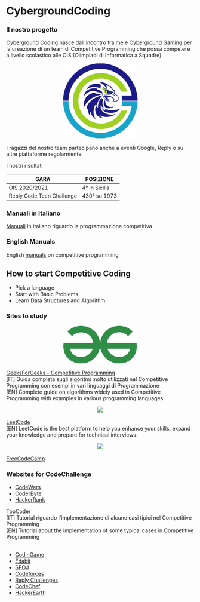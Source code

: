 # CybergroundCoding

### Il nostro progetto
Cyberground Coding nasce dall'incontro tra [me](https://fralabi.github.io/) e [Cyberground Gaming](https://www.facebook.com/Cybergroundgaming) per la creazione di un team di Competitive Programming che possa competere a livello scolastico alle OIS (Olimpiadi di Informatica a Squadre).

<p align="center">
<img src="https://github.com/fralabi/images/blob/main/Cyberground.png" alt="Logo Cyberground Gaming" height="200" width="200"/>
</p>

I ragazzi del nostro team partecipano anche a eventi Google, Reply o su altre piattaforme regolarmente.

I nostri risultati

GARA | POSIZIONE 
-----|----------
OIS 2020/2021 | 4° in Sicilia
Reply Code Teen Challenge | 430° su 1973

### Manuali in Italiano
[Manuali](https://github.com/fralabi/CybergroundCoding/tree/main/ManualiItaliano) in Italiano riguardo la programmazione competitiva

### English Manuals
English [manuals](https://github.com/fralabi/CybergroundCoding/tree/main/ManualiInglese) on competitive programming

## How to start Competitive Coding
- Pick a language
- Start with Basic Problems
- Learn Data Structures and Algorithm

### Sites to study

<p align="center">
<img src="https://github.com/fralabi/images/blob/main/1200px-GeeksforGeeks.svg.png" height="100" weight="100" style="align:center">
</p>

[GeeksForGeeks - Competitive Programming](https://www.geeksforgeeks.org/competitive-programming-a-complete-guide/)<br>
[IT] Guida completa sugli algoritmi molto utilizzati nel Competitive Programming con esempi in vari linguaggi di Programmazione<br>
[EN] Complete guide on algorithms widely used in Competitive Programming with examples in various programming languages<br>

<p align="center">
<img src="https://leetcode.com/static/images/LeetCode_logo_rvs.png" height="100" weight="100" style="align:center">
</p>

[LeetCode](https://leetcode.com/)<br>
[EN] LeetCode is the best platform to help you enhance your skills, expand your knowledge and prepare for technical interviews. <br>

<p align="center">
<img src="https://upload.wikimedia.org/wikipedia/commons/3/39/FreeCodeCamp_logo.png" height="100" weight="100" style="align:center">
</p>

[FreeCodeCamp](https://www.freecodecamp.org/learn/)<br>

### Websites for CodeChallenge
- [CodeWars](https://www.codewars.com/)
- [CoderByte](https://www.coderbyte.com/)
- [HackerRank](https://www.hackerrank.com/)

[TopCoder](https://www.topcoder.com/community/competitive-programming/tutorials/)<br>
[IT] Tutorial riguardo l'implementazione di alcune casi tipici nel Competitive Programming<br>
[EN] Tutorial about the implementation of some typical cases in Competitive Programming<br><br>

- [CodinGame](https://www.codingame.com/)
- [Edabit](https://edabit.com/)
- [SPOJ](https://www.spoj.com/)
- [Codeforces](https://codeforces.com/)
- [Reply Challenges](https://challenges.reply.com/tamtamy/home.action)
- [CodeChef](https://www.codechef.com/)
- [HackerEarth](https://www.hackerearth.com/)
